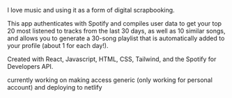I love music and using it as a form of digital scrapbooking. 

This app authenticates with Spotify and compiles user data to get your top 20 most listened to tracks from the last 30 days, as well as 10 similar songs, and allows you to generate a 30-song playlist that is automatically added to your profile (about 1 for each day!).

Created with React, Javascript, HTML, CSS, Tailwind, and the Spotify for Developers API.

currently working on making access generic (only working for personal account) and deploying to netlify

